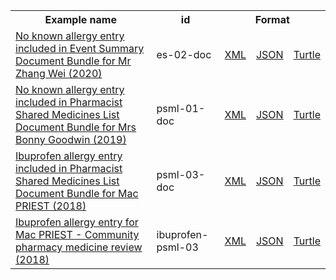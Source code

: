 <table class="list" width="100%">            
   <tr>
     <th>Example name</th>
     <th>id</th>
     <th colspan="3">Format</th>
   </tr>
   <tr>
      <td><a href="Bundle-es-02-doc.html">No known allergy entry included in Event Summary Document Bundle for Mr Zhang Wei (2020)</a></td>
      <td>es-02-doc</td>
      <td><a href="Bundle-es-02-doc.xml.html">XML</a></td>
      <td><a href="Bundle-es-02-doc.json.html">JSON</a></td>
      <td><a href="Bundle-es-02-doc.ttl.html">Turtle</a></td>
   </tr>
   <tr>
      <td><a href="Bundle-psml-01-doc.html">No known allergy entry included in Pharmacist Shared Medicines List Document Bundle for Mrs Bonny Goodwin (2019)</a></td>
      <td>psml-01-doc</td>
      <td><a href="Bundle-psml-01-doc.xml.html">XML</a></td>
      <td><a href="Bundle-psml-01-doc.json.html">JSON</a></td>
      <td><a href="Bundle-psml-01-doc.ttl.html">Turtle</a></td>
   </tr>
   <tr>
      <td><a href="Bundle-psml-03-doc.html">Ibuprofen allergy entry included in Pharmacist Shared Medicines List Document Bundle for Mac PRIEST (2018)</a></td>
      <td>psml-03-doc</td>
      <td><a href="Bundle-psml-03-doc.xml.html">XML</a></td>
      <td><a href="Bundle-psml-03-doc.json.html">JSON</a></td>
      <td><a href="Bundle-psml-03-doc.ttl.html">Turtle</a></td>
   </tr>
   <tr>
      <td><a href="AllergyIntolerance-ibuprofen-psml-03.html">Ibuprofen allergy entry for Mac PRIEST - Community pharmacy medicine review (2018)</a></td>
      <td>ibuprofen-psml-03</td>
      <td><a href="AllergyIntolerance-ibuprofen-psml-03.xml.html">XML</a></td>
      <td><a href="AllergyIntolerance-ibuprofen-psml-03.json.html">JSON</a></td>
      <td><a href="AllergyIntolerance-ibuprofen-psml-03.ttl.html">Turtle</a></td>
   </tr>           
</table>